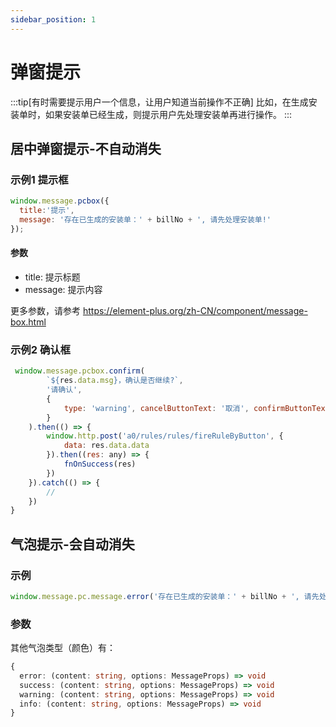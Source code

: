 ```yaml
---
sidebar_position: 1
---
```


# 弹窗提示


:::tip[有时需要提示用户一个信息，让用户知道当前操作不正确]
比如，在生成安装单时，如果安装单已经生成，则提示用户先处理安装单再进行操作。
:::

## 居中弹窗提示-不自动消失

### 示例1 提示框

```js
window.message.pcbox({
  title:'提示',
  message: '存在已生成的安装单：' + billNo + ', 请先处理安装单!'
});
``` 

#### 参数

  - title: 提示标题
  - message: 提示内容

  更多参数，请参考 https://element-plus.org/zh-CN/component/message-box.html

### 示例2 确认框

```js
 window.message.pcbox.confirm(
        `${res.data.msg}，确认是否继续?`,
        '请确认',
        {
            type: 'warning', cancelButtonText: '取消', confirmButtonText: '确认'
        }
    ).then(() => {
        window.http.post('a0/rules/rules/fireRuleByButton', {
            data: res.data.data
        }).then((res: any) => {
            fnOnSuccess(res)
        })
    }).catch(() => {
        // 
    })
}
```


## 气泡提示-会自动消失

### 示例

```js
window.message.pc.message.error('存在已生成的安装单：' + billNo + ', 请先处理安装单!');
```

### 参数

其他气泡类型（颜色）有：

```ts
{
  error: (content: string, options: MessageProps) => void
  success: (content: string, options: MessageProps) => void
  warning: (content: string, options: MessageProps) => void
  info: (content: string, options: MessageProps) => void
}
```